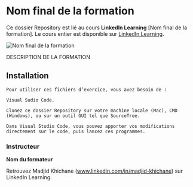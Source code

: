 # Nom final de la formation

Ce dossier Repository est lié au cours **LinkedIn Learning** [Nom final de la formation]. Le cours entier est disponible sur [LinkedIn Learning][lil-course-url].

![Nom final de la formation][lil-thumbnail-url] 

DESCRIPTION DE LA FORMATION

## Installation

    Pour utiliser ces fichiers d’exercice, vous avez besoin de : 
    
    Visual Sudio Code.
    
    Clonez ce dossier Repository sur votre machine locale (Mac), CMD (Windows), ou sur un outil GUI tel que SourceTree. 
    
    Dans Visual Studio Code, vous pouvez apporter vos modifications directement sur le code, puis lancez ces programmes.



### Instructeur

**Nom du formateur** 

 Retrouvez Madjid Khichane (www.linkedin.com/in/madjid-khichane) sur LinkedIn Learning.

[lil-course-url]: https://www.linkedin.com/learning/building-a-graphql-project-with-react-js
[lil-thumbnail-url]: https://cdn.lynda.com/course/2875095/2875095-1615224395432-16x9.jpg	
